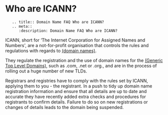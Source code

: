 # Who are ICANN?

```eval_rst
   .. title:: Domain Name FAQ Who are ICANN?
   .. meta::
      :description: Domain Name FAQ Who are ICANN?
```


ICANN, short for &lsquo;The Internet Corporation for Assigned Names and Numbers', are a not-for-profit organisation that controls the rules and regulations with regards to [(domain names)](https://my.ukfast.co.uk/faq/view/1251.html).


They regulate the registration and the use of domain names for the [(Generic Top Level Domains)](https://my.ukfast.co.uk/faq/view/1253.html), such as .com, .net or .org., and are in the process of rolling out a huge number of new TLDs.


Registrars and registries have to comply with the rules set by ICANN, applying them to you - the registrant. In a push to tidy up domain name registration information and ensure that all details are up to date and accurate they have recently added extra checks and procedures for registrants to confirm details. Failure to do so on new registrations or changes of details leads to the domain being suspended.

